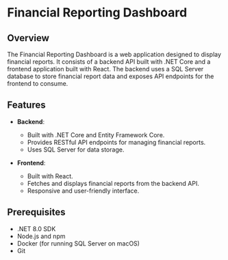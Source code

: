 # Financial Reporting Dashboard

## Overview

The Financial Reporting Dashboard is a web application designed to display financial reports. It consists of a backend API built with .NET Core and a frontend application built with React. The backend uses a SQL Server database to store financial report data and exposes API endpoints for the frontend to consume.

## Features

- **Backend**:
  - Built with .NET Core and Entity Framework Core.
  - Provides RESTful API endpoints for managing financial reports.
  - Uses SQL Server for data storage.
  
- **Frontend**:
  - Built with React.
  - Fetches and displays financial reports from the backend API.
  - Responsive and user-friendly interface.

## Prerequisites

- .NET 8.0 SDK
- Node.js and npm
- Docker (for running SQL Server on macOS)
- Git



